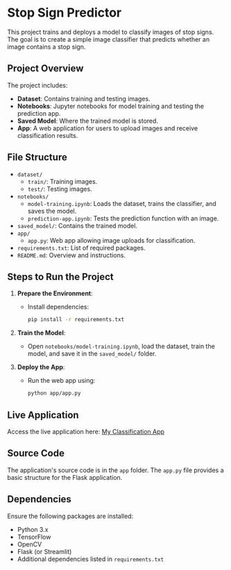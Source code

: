 # Stop Sign Predictor

This project trains and deploys a model to classify images of stop signs. The goal is to create a simple image classifier that predicts whether an image contains a stop sign.

## Project Overview

The project includes:

- **Dataset**: Contains training and testing images.
- **Notebooks**: Jupyter notebooks for model training and testing the prediction app.
- **Saved Model**: Where the trained model is stored.
- **App**: A web application for users to upload images and receive classification results.

## File Structure

- `dataset/`
  - `train/`: Training images.
  - `test/`: Testing images.
- `notebooks/`
  - `model-training.ipynb`: Loads the dataset, trains the classifier, and saves the model.
  - `prediction-app.ipynb`: Tests the prediction function with an image.
- `saved_model/`: Contains the trained model.
- `app/`
  - `app.py`: Web app allowing image uploads for classification.
- `requirements.txt`: List of required packages.
- `README.md`: Overview and instructions.

## Steps to Run the Project

1. **Prepare the Environment**:
   - Install dependencies:
     ```bash
     pip install -r requirements.txt
     ```

2. **Train the Model**:
   - Open `notebooks/model-training.ipynb`, load the dataset, train the model, and save it in the `saved_model/` folder.

3. **Deploy the App**:
   - Run the web app using:
     ```bash
     python app/app.py
     ```

## Live Application

Access the live application here: [My Classification App](https://my-classification-app-66c7a4fafca55d73f850957c.1l13rak5ihuh.eu-gb.codeengine.appdomain.cloud)

## Source Code

The application's source code is in the `app` folder. The `app.py` file provides a basic structure for the Flask application.

## Dependencies

Ensure the following packages are installed:
- Python 3.x
- TensorFlow
- OpenCV
- Flask (or Streamlit)
- Additional dependencies listed in `requirements.txt`
